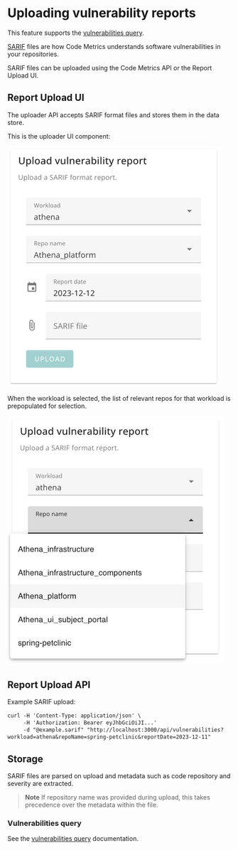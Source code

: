 # Uploading vulnerability reports

This feature supports the [vulnerabilities query](./query_vulnerabilities.md).

[SARIF](https://sarifweb.azurewebsites.net/) files are how Code Metrics understands software vulnerabilities in your repositories.

SARIF files can be uploaded using the Code Metrics API or the Report Upload UI.

## Report Upload UI

The uploader API accepts SARIF format files and stores them in the data store.

This is the uploader UI component:

<img width="482" alt="Screenshot of the uploader UI, populated with workload, repo name and date" src="img/sarif_upload.png">

When the workload is selected, the list of relevant repos for that workload is prepopulated for selection.

<img width="487" alt="Screenshot of the uploader UI, showing prepopulation of the repos for a workload" src="img/sarif_upload2.png">

## Report Upload API

Example SARIF upload:

    curl -H 'Content-Type: application/json' \
         -H 'Authorization: Bearer eyJhbGciOiJI...'
         -d "@example.sarif" "http://localhost:3000/api/vulnerabilities?workload=athena&repoName=spring-petclinic&reportDate=2023-12-11"

## Storage

SARIF files are parsed on upload and metadata such as code repository and severity are extracted.

> **Note**
> If repository name was provided during upload, this takes precedence over the metadata within the file.

### Vulnerabilities query

See the [vulnerabilities query](./query_vulnerabilities.md) documentation.
